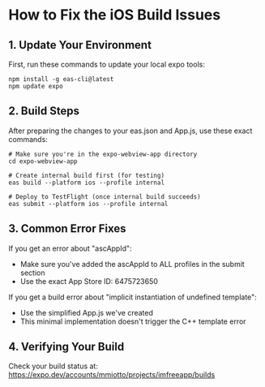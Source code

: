 # How to Fix the iOS Build Issues

## 1. Update Your Environment

First, run these commands to update your local expo tools:

```
npm install -g eas-cli@latest
npm update expo
```

## 2. Build Steps

After preparing the changes to your eas.json and App.js, use these exact commands:

```
# Make sure you're in the expo-webview-app directory
cd expo-webview-app

# Create internal build first (for testing)
eas build --platform ios --profile internal

# Deploy to TestFlight (once internal build succeeds)
eas submit --platform ios --profile internal
```

## 3. Common Error Fixes

If you get an error about "ascAppId":
- Make sure you've added the ascAppId to ALL profiles in the submit section
- Use the exact App Store ID: 6475723650

If you get a build error about "implicit instantiation of undefined template":
- Use the simplified App.js we've created
- This minimal implementation doesn't trigger the C++ template error

## 4. Verifying Your Build

Check your build status at: https://expo.dev/accounts/mmiotto/projects/imfreeapp/builds